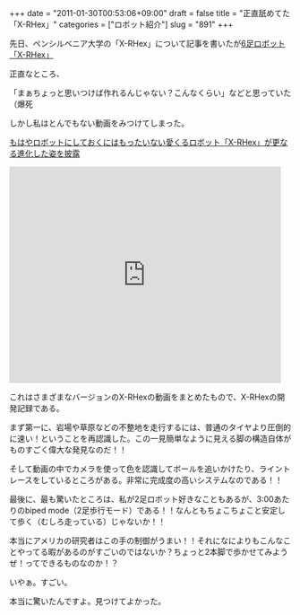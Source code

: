 +++
date = "2011-01-30T00:53:06+09:00"
draft = false
title = "正直舐めてた「X-RHex」"
categories = ["ロボット紹介"]
slug = "891"
+++

先日、ペンシルベニア大学の「X-RHex」について記事を書いたが<a href="http://robottec.blog100.fc2.com/blog-entry-15.html">6足ロボット「X-RHex」</a>

正直なところ、

「まぁちょっと思いつけば作れるんじゃない？こんなくらい」などと思っていた（爆死

しかし私はとんでもない動画をみつけてしまった。

<a href="http://karapaia.livedoor.biz/archives/51962870.html">もはやロボットにしておくにはもったいない愛くるロボット「X-RHex」が更なる進化した姿を披露</a>

<iframe title="YouTube video player" class="youtube-player" type="text/html" width="485" height="386" src="http://www.youtube.com/embed/dilEgVu-6fw" frameborder="0" allowFullScreen></iframe>

これはさまざまなバージョンのX-RHexの動画をまとめたもので、X-RHexの開発記録である。

まず第一に、岩場や草原などの不整地を走行するには、普通のタイヤより圧倒的に速い！ということを再認識した。この一見簡単なように見える脚の構造自体がものすごく偉大な発見なのだ！！

そして動画の中でカメラを使って色を認識してボールを追いかけたり、ライントレースをしているところがある。非常に完成度の高いシステムなのである！！

最後に、最も驚いたところは、私が2足ロボット好きなこともあるが、3:00あたりのbiped mode（2足歩行モード）である！！なんともちょこちょこと安定して歩く（むしろ走っている）じゃないか！！

本当にアメリカの研究者はこの手の制御がうまい！！それになによりもこんなことやってる暇があるのがすごいのではないか？ちょっと2本脚で歩かせてみようぜ！ってできるものなのか！？

いやぁ。すごい。

本当に驚いたんですよ。見つけてよかった。

